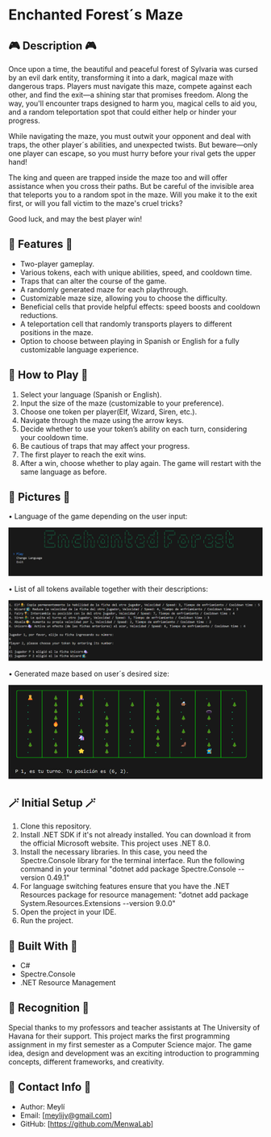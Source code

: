 # Enchanted Forest´s Maze 

## 🎮 Description 🎮
Once upon a time, the beautiful and peaceful forest of Sylvaria was cursed by an evil dark entity, transforming it into a dark, magical maze with dangerous traps. Players must navigate this maze, compete against each other, and find the exit—a shining star that promises freedom. Along the way, you'll encounter traps designed to harm you, magical cells to aid you, and a random teleportation spot that could either help or hinder your progress.

While navigating the maze, you must outwit your opponent and deal with traps, the other player´s abilities, and unexpected twists. But beware—only one player can escape, so you must hurry before your rival gets the upper hand!

The king and queen are trapped inside the maze too and will offer assistance when you cross their paths. But be careful of the invisible area that teleports you to a random spot in the maze. Will you make it to the exit first, or will you fall victim to the maze's cruel tricks?

Good luck, and may the best player win!

## 🎄 Features 🎄
- Two-player gameplay.
- Various tokens, each with unique abilities, speed, and cooldown time.
- Traps that can alter the course of the game.
- A randomly generated maze for each playthrough.
- Customizable maze size, allowing you to choose the difficulty.
- Beneficial cells that provide helpful effects: speed boosts and cooldown reductions.
- A teleportation cell that randomly transports players to different positions in the maze.
- Option to choose between playing in Spanish or English for a fully customizable language experience.

## 📜 How to Play 📜
1. Select your language (Spanish or English).
2. Input the size of the maze (customizable to your preference).
3. Choose one token per player(Elf, Wizard, Siren, etc.).
4. Navigate through the maze using the arrow keys.
5. Decide whether to use your token’s ability on each turn, considering your cooldown time.
6. Be cautious of traps that may affect your progress.
7. The first player to reach the exit wins.
8. After a win, choose whether to play again. The game will restart with the same language as before.

## 📸 Pictures 📸
• Language of the game depending on the user input:

![Game Screenshot](Assets/image.png)

• List of all tokens available together with their descriptions:

![Game Screenshot](Assets/screenshot3.png)

• Generated maze based on user´s desired size:

![Game Screenshot](Assets/screenshot2.png)

## 🪄 Initial Setup 🪄 
1. Clone this repository.
2. Install .NET SDK if it's not already installed. You can download it from the official Microsoft website. This project uses .NET 8.0.
3. Install the necessary libraries. In this case, you need the Spectre.Console library for the terminal interface. Run the following command in your terminal "dotnet add package Spectre.Console --version 0.49.1"
4. For language switching features ensure that you have the .NET Resources package for resource management: "dotnet add package System.Resources.Extensions --version 9.0.0"
5. Open the project in your IDE.
6. Run the project.

## 🔧 Built With 🔧 
- C#
- Spectre.Console
- .NET Resource Management

## 🙏 Recognition 🙏
Special thanks to my professors and teacher assistants at The University of Havana for their support. This project marks the first programming assignment in my first semester as a Computer Science major. The game idea, design and development was an exciting introduction to programming concepts, different frameworks, and creativity.

## 📩 Contact Info 📩
- Author: Meylí
- Email: [meylijv@gmail.com]
- GitHub: [https://github.com/MenwaLab]